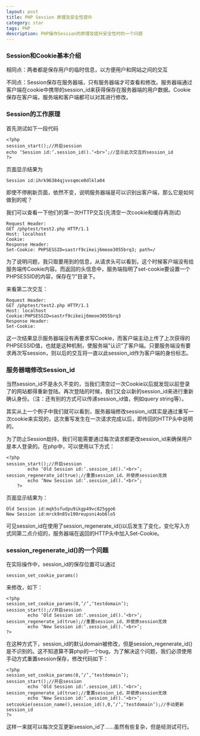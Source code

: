 ```yaml
---
layout: post
title: PHP Session 原理及安全性提升
category: star
tags: PHP
description: PHP操作Session的原理及提升安全性时的一个问题
---
```


### Session和Cookie基本介绍

相同点：两者都是保存用户的临时信息，以方便用户和网站之间的交互

不同点：Session保存在服务器端，只有服务器端才可查看和修改。服务器端通过客户端在cookie中携带的session_id来获得保存在服务器端的用户数据。Cookie保存在客户端，服务端和客户端都可以对其进行修改。

### Session的工作原理

首先测试如下一段代码

    <?php
    session_start();//开启session
    echo ‘Session id:’.session_id().‘<br>’;//显示此次交互的session_id
    ?>

页面显示结果为

    Session id:ihrk96384qjvvsqmce0dlkla04

即使不停刷新页面，依然不变，说明服务器端是可以识别出客户端，那么它是如何做到的呢？

我们可以查看一下他们的第一次HTTP交互(先清空一次cookie和缓存再测试)

    Request Header:
    GET /phptest/test2.php HTTP/1.1
    Host: localhost
    Cookie:
    Response Header:
    Set-Cookie: PHPSESSID=sastrf9cikeij6meoe3055brq3; path=/
 

为了说明问题，我只取要用到的信息，从请求头可以看到，这个时候客户端没有给服务端传Cookie内容。而返回的头信息中，服务端指明了set-cookie要设置一个PHPSESSID的内容，保存在”/”目录下。

来看第二次交互：

    Request Header:
    GET /phptest/test2.php HTTP/1.1
    Host: localhost
    Cookie:PHPSESSID=sastrf9cikeij6meoe3055brq3
    Response Header:
    Set-Cookie:
 

这一次结果显示服务器端没有再要求写Cookie，而客户端主动上传了上次获得的PHPSESSID值，也就是这种机制，使服务端”认识”了客户端。只要服务端没有要求再次写session，则以后的交互将一直以此session_id作为客户端的身份标志。

### 服务器端修改Session_id

当然session_id不是永久不变的，当我们清空过一次Cookie以后就发现以前登录了的网站都得重新登陆。再次登陆的时候，我们又会以新的session_id来进行重新确认身份。（注：还有别的方式可以传递session_id值，例如query string等）。

其实从上一个例子中我们就可以看到，服务器端修改session_id其实是通过重写一次cookie来实现的，这次重写发生在一次请求完成以后，即传回的HTTP头中说明的。

为了防止Session劫持，我们可能需要通过每次请求都更改session_id来确保用户是本人登录的。在php中，可以使用以下方式：

    <?php
    session_start();//开启session
            echo ‘Old Session id:’.session_id().‘<br>’;
    session_regenerate_id(true);//重置session_id，并使原session无效
            echo ‘New Session id:’.session_id().‘<br>’;
        ?>
页面显示结果为：

    Old Session id:mqk5sfudpu9ikgp49vc825ggo6
    New Session id:mrck9n85v190reupsni4ob6lo5

可见session_id在使用了session_regenerate_id()以后发生了变化，变化写入方式同第二点介绍的，服务器端在返回的HTTP头中加入Set-Cookie。

### session_regenerate_id()的一个问题

在实际操作中，session_id的保存位置可以通过

    session_set_cookie_params()

来修改，如下：

    <?php
    session_set_cookie_params(0,‘/’,‘testdomain’);
    session_start();//开启session
            echo ‘Old Session id:’.session_id().‘<br>’;
    session_regenerate_id(true);//重置session_id，并使原session无效
            echo ‘New Session id:’.session_id().‘<br>’;
    ?>

在这种方式下，session_id的默认domain被修改，但是session_regenerate_id()是不识别的。这不知道算不算php的一个bug，为了解决这个问题，我们必须使用手动方式重置session保存，修改代码如下：

    <?php
    session_set_cookie_params(0,‘/’,‘testdomain’);
    session_start();//开启session
            echo ‘Old Session id:’.session_id().‘<br>’;
    session_regenerate_id(true);//重置session_id，并使原session无效
            echo ‘New Session id:’.session_id().‘<br>’;
    setcookie(session_name(),session_id(),0,‘/’,‘testdomain’);//手动更新session_id
    ?>
    
这样一来就可以每次交互更新session_id了……虽然有些复杂，但是经测试可行。
